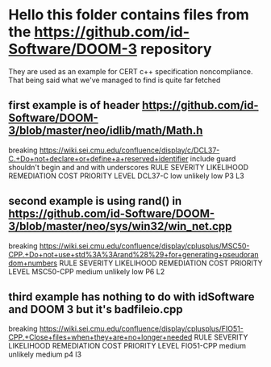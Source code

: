 # Hello this folder contains files from the https://github.com/id-Software/DOOM-3 repository
They are used as an example for CERT c++ specification noncompliance.
That being said what we've managed to find is quite far fetched 

## first example is of header https://github.com/id-Software/DOOM-3/blob/master/neo/idlib/math/Math.h
 breaking https://wiki.sei.cmu.edu/confluence/display/c/DCL37-C.+Do+not+declare+or+define+a+reserved+identifier
 include guard shouldn't begin and and with underscores 
 RULE       SEVERITY        LIKELIHOOD      REMEDIATION COST        PRIORITY        LEVEL
 DCL37-C        low          unlikely               low                P3             L3

## second example is using rand() in https://github.com/id-Software/DOOM-3/blob/master/neo/sys/win32/win_net.cpp
breaking https://wiki.sei.cmu.edu/confluence/display/cplusplus/MSC50-CPP.+Do+not+use+std%3A%3Arand%28%29+for+generating+pseudorandom+numbers
 RULE       SEVERITY        LIKELIHOOD      REMEDIATION COST        PRIORITY        LEVEL
 MSC50-CPP     medium          unlikely               low                P6             L2

## third example has nothing to do with idSoftware and DOOM 3  but  it's badfileio.cpp
breaking https://wiki.sei.cmu.edu/confluence/display/cplusplus/FIO51-CPP.+Close+files+when+they+are+no+longer+needed
 RULE       SEVERITY        LIKELIHOOD      REMEDIATION COST        PRIORITY        LEVEL
 FIO51-CPP    medium         unlikely               medium              p4             l3